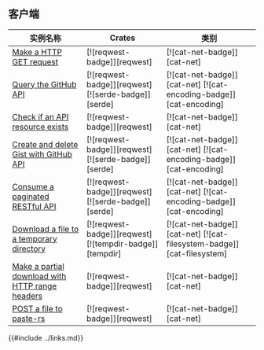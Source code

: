 ## 客户端

<!--
> [web/clients.md](https://github.com/rust-lang-nursery/rust-cookbook/blob/master/src/web/clients.md)
> <br />
> commit dd4efa8dcd8e611326caa01c08db8f227aa909d6 - 2020.06.07
-->

| 实例名称 | Crates | 类别 |
|--------|--------|------------|
| [Make a HTTP GET request][ex-url-basic] | [![reqwest-badge]][reqwest] | [![cat-net-badge]][cat-net] |
| [Query the GitHub API][ex-rest-get] | [![reqwest-badge]][reqwest] [![serde-badge]][serde] | [![cat-net-badge]][cat-net] [![cat-encoding-badge]][cat-encoding] |
| [Check if an API resource exists][ex-rest-head] | [![reqwest-badge]][reqwest] | [![cat-net-badge]][cat-net] |
| [Create and delete Gist with GitHub API][ex-rest-post] | [![reqwest-badge]][reqwest] [![serde-badge]][serde] | [![cat-net-badge]][cat-net] [![cat-encoding-badge]][cat-encoding] |
| [Consume a paginated RESTful API][ex-paginated-api] | [![reqwest-badge]][reqwest] [![serde-badge]][serde] | [![cat-net-badge]][cat-net] [![cat-encoding-badge]][cat-encoding] |
| [Download a file to a temporary directory][ex-url-download] | [![reqwest-badge]][reqwest] [![tempdir-badge]][tempdir] | [![cat-net-badge]][cat-net] [![cat-filesystem-badge]][cat-filesystem] |
| [Make a partial download with HTTP range headers][ex-progress-with-range] | [![reqwest-badge]][reqwest] | [![cat-net-badge]][cat-net] |
| [POST a file to paste-rs][ex-file-post] | [![reqwest-badge]][reqwest] | [![cat-net-badge]][cat-net] |

[ex-url-basic]: /web/clients/requests.md#make-a-http-get-request
[ex-rest-custom-params]: /web/clients/requests.md#set-custom-headers-and-url-parameters-for-a-rest-request
[ex-rest-get]: /web/clients/apis.md#query-the-github-api
[ex-rest-head]: /web/clients/apis.md#check-if-an-api-resource-exists
[ex-rest-post]: /web/clients/apis.md#create-and-delete-gist-with-github-api
[ex-paginated-api]: /web/clients/apis.md#consume-a-paginated-restful-api
[ex-handle-rate-limited-api]: /web/clients/apis.md#handle-a-rate-limited-api
[ex-url-download]: /web/clients/download.md#download-a-file-to-a-temporary-directory
[ex-progress-with-range]: /web/clients/download.md#make-a-partial-download-with-http-range-headers
[ex-file-post]: /web/clients/download.md#post-a-file-to-paste-rs

{{#include ../links.md}}
